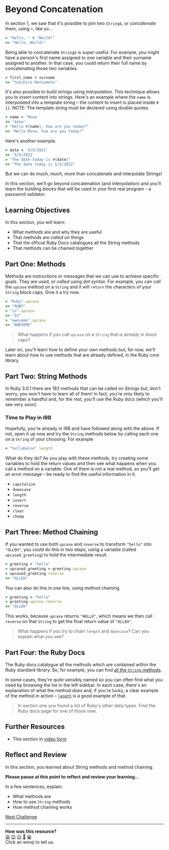 # Beyond Concatenation

In section 1, we saw that it's possible to join two `String`s, or _concatenate_ them, using `+`, like so...

```ruby
> "Hello, " + "World!"
=> "Hello, World!"
```

Being able to concatenate `String`s is super useful. For example, you might have a person's first name assigned to one variable and their surname assigned to another. In that case, you could return their full name by concatenating those two variables.

```ruby
> first_name + surname
=> "Yukihiro Matsumoto"
```

It's also possible to build strings using _interpolation_. This technique allows you to insert content into strings. Here's an example where the `name` is interpolated into a template string – the content to insert is placed inside `#{}`. NOTE: The template string must be declared using double quotes.

```ruby
> name = 'Mina'
=> 'mina'
> "Hello #{name}, how are you today?"
=> "Hello Mina, how are you today?"
```

Here's another example.

```ruby
> date = '5/5/2022'
=> '5/5/2022'
> "The date today is #{date}"
=> "The date today is 5/5/2022"
```

But we can do much, _much_, more than concatenate and interpolate Strings!

In this section, we'll go beyond concatenation (and interpolation) and you'll learn the building blocks that will be used in your first real program - a password validator.

## Learning Objectives

In this section, you will learn:

- What _methods_ are and why they are useful
- That methods are _called on_ things
- That the official Ruby Docs catalogues all the String methods
- That methods can be chained together

## Part One: Methods

Methods are instructions or messages that we can use to achieve specific goals. They are used, or _called_ using _dot syntax_. For example, you can _call_ the `upcase` method on a `String` and it will `return` the characters of your `String` block caps.  Give it a try now.

```ruby
> "Ruby".upcase
=> "RUBY"
> "is".upcase
=> "IS"
> "awesome".upcase
=> "AWESOME"
```

> What happens if you _call_ `upcase` on a `String` that is already in block caps?

Later on, you'll learn how to define your own methods but, for now, we'll learn about how to use methods that are already defined, in the Ruby core library.
## Part Two: String Methods

In Ruby 3.0.1 there are 183 methods that can be called on Strings but, don't worry, you won't have to learn all of them! In fact, you're only likely to remember a handful and, for the rest, you'll use the Ruby docs (which you'll see very soon).

### Time to Play in IRB

Hopefully, you're already in IRB and have followed along with the above. If not, open it up now and try the `String` methods below by calling each one on a `String` of your choosing. For example

```ruby
> "hullabaloo".length
```

What do they do? As you play with these methods, try creating some variables to hold the return values and then see what happens when you call a method on a variable. One of them is not a real method, so you'll get an error message – be ready to find the useful information in it.

- `capitalize`
- `downcase`
- `length`
- `invert`
- `reverse`
- `clear`
- `chomp`

## Part Three: Method Chaining

If you wanted to use both `upcase` and `reverse` to transform `"hello"` into `"OLLEH"`, you could do this in two steps, using a variable (called `upcased_greeting`) to hold the intermediate result.

```ruby
> greeting = "hello"
> upcased_greeting = greeting.upcase
> upcased_greeting.reverse
=> "OLLEH"
```

You can also do this in one line, using method chaining.

```ruby
> greeting = "hello"
> greeting.upcase.reverse
=> "OLLEH"
```

This works, because `upcase` returns `"HELLO"`, which means we then call `reverse` on that `String` to get the final return value of `"OLLEH"`.

> What happens if you try to chain `length` and `downcase`? Can you explain what you see?

## Part Four: the Ruby Docs

The Ruby docs catalogue all the methods which are contained within the Ruby standard library. So, for example, you can find [all the `String` methods](https://ruby-doc.org/core-3.1.1/String.html).

In some cases, they're quite sensibly named so you can often find what you need by browsing the list in the left sidebar. In each case, there's an explanation of what the method does and, if you're lucky, a clear example of the method in action – [`length`](https://ruby-doc.org/core-3.1.1/String.html#method-i-length) is a good example of that.

> In section one you found a list of Ruby's other data types. Find the Ruby docs page for one of those now.

## Further Resources

- This section in [video form](https://youtu.be/m2gcP_Fnr6A)

## Reflect and Review

In this section, you learned about String methods and method chaining.

**Please pause at this point to reflect and review your learning...**

In a few sentences, explain:

- What methods are
- How to use `String` methods
- How method chaining works


[Next Challenge](04_beyond_strings.md)

<!-- BEGIN GENERATED SECTION DO NOT EDIT -->

---

**How was this resource?**  
[😫](https://airtable.com/shrUJ3t7KLMqVRFKR?prefill_Repository=makersacademy/ruby_foundations&prefill_File=chapter1/03_beyond_concatenation.md&prefill_Sentiment=😫) [😕](https://airtable.com/shrUJ3t7KLMqVRFKR?prefill_Repository=makersacademy/ruby_foundations&prefill_File=chapter1/03_beyond_concatenation.md&prefill_Sentiment=😕) [😐](https://airtable.com/shrUJ3t7KLMqVRFKR?prefill_Repository=makersacademy/ruby_foundations&prefill_File=chapter1/03_beyond_concatenation.md&prefill_Sentiment=😐) [🙂](https://airtable.com/shrUJ3t7KLMqVRFKR?prefill_Repository=makersacademy/ruby_foundations&prefill_File=chapter1/03_beyond_concatenation.md&prefill_Sentiment=🙂) [😀](https://airtable.com/shrUJ3t7KLMqVRFKR?prefill_Repository=makersacademy/ruby_foundations&prefill_File=chapter1/03_beyond_concatenation.md&prefill_Sentiment=😀)  
Click an emoji to tell us.

<!-- END GENERATED SECTION DO NOT EDIT -->
